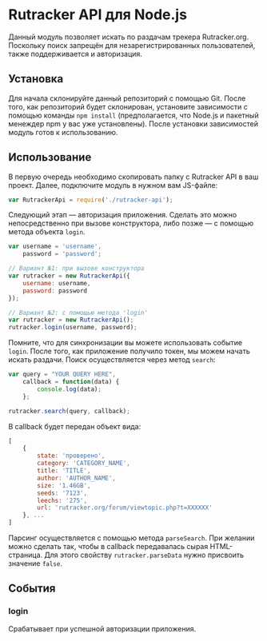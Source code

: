 # Rutracker API для Node.js
Данный модуль позволяет искать по раздачам трекера Rutracker.org. Поскольку поиск запрещён для незарегистрированных пользователей, также поддерживаетcя и авторизация.

## Установка
Для начала склонируйте данный репозиторий с помощью Git. После того, как репозиторий будет склонирован, установите зависимости с помощью команды ```npm install``` (предполагается, что Node.js и пакетный менеждер npm у вас уже установлены). После установки зависимостей модуль готов к использованию.

## Использование
В первую очередь необходимо скопировать папку с Rutracker API в ваш проект. Далее, подключите модуль в нужном вам JS-файле:

```js
var RutrackerApi = require('./rutracker-api');
```

Следующий этап — авторизация приложения. Сделать это можно непосредственно при вызове конструктора, либо позже — с помощью метода объекта ```login```.

```js
var username = 'username',
    password = 'password';

// Вариант №1: при вызове конструктора
var rutracker = new RutrackerApi({
	username: username, 
	password: password
});

// Вариант №2: с помощью метода 'login'
var rutracker = new RutrackerApi();
rutracker.login(username, password);
```

Помните, что для синхронизации вы можете использовать событие ```login```. После того, как приложение получило токен, мы можем начать искать раздачи. Поиск осуществляется через метод ```search```:

```js
var query = "YOUR QUERY HERE",
	callback = function(data) {
		console.log(data);
	};

rutracker.search(query, callback);
```

В callback будет передан объект вида:
```js
[
	{ 
		state: 'проверено',
    	category: 'CATEGORY_NAME',
    	title: 'TITLE',
    	author: 'AUTHOR_NAME',
    	size: '1.46GB',
    	seeds: '7123',
    	leechs: '275',
    	url: 'rutracker.org/forum/viewtopic.php?t=XXXXXX' 
    }, ...
]
```

Парсинг осуществляется с помощью метода ```parseSearch```. При желании можно сделать так, чтобы в callback передавалась сырая HTML-страница. Для этого свойству ```rutracker.parseData``` нужно присвоить значение ```false```. 

## События
### login
Срабатывает при успешной авторизации приложения. 
